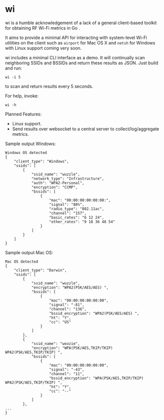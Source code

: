 # wi

wi is a humble acknowledgement of a lack of a general client-based toolkit for obtaining RF Wi-Fi metrics in Go .

It aims to provide a minimal API for interacting with system-level Wi-Fi utilities on the client such as ```airport``` for Mac OS X and ```netsh``` for Windows with Linux support coming very soon.

wi includes a minimal CLI interface as a demo. It will continually scan neighboring SSIDs and BSSIDs and return these results as JSON. Just build and run:

```
wi -i 5
```
to scan and return results every 5 seconds.

For help, invoke:
```
wi -h
```

Planned Features:
- Linux support.
- Send results over websocket to a central server to collect/log/aggregate metrics.

Sample output Windows:
```
Windows OS detected
{
    "client_type": "Windows",
    "ssids": [
        {
            "ssid_name": "wuzzle",
            "network_type": "Infrastructure",
            "auth": "WPA2-Personal",
            "encryption": "CCMP",
            "bssids": [
                {
                    "mac": "00:00:00:00:00:00:",
                    "signal": "88%",
                    "radio_type": "802.11ac",
                    "channel": "157",
                    "basic_rates": "6 12 24",
                    "other_rates": "9 18 36 48 54"
                }
            ]
        }
    ]
}
```
Sample output Mac OS:
```
Mac OS detected
{
    "client_type": "Darwin",
    "ssids": [
        {
            "ssid_name": "wuzzle",
            "encryption": "WPA2(PSK/AES/AES) ",
            "bssids": [
                {
                    "mac": "00:00:00:00:00:00",
                    "signal": "-81",
                    "channel": "136",
                    "bssid_encryption": "WPA2(PSK/AES/AES) ",
                    "ht": "Y",
                    "cc": "US"
                }
            ]
        },
        {
            "ssid_name": "woozie",
            "encryption": "WPA(PSK/AES,TKIP/TKIP) WPA2(PSK/AES,TKIP/TKIP) ",
            "bssids": [
                {
                    "mac": "00:00:00:00:00:00",
                    "signal": "-43",
                    "channel": "11",
                    "bssid_encryption": "WPA(PSK/AES,TKIP/TKIP) WPA2(PSK/AES,TKIP/TKIP) ",
                    "ht": "Y",
                    "cc": "--"
                }
            ]
        },
...
}
```
